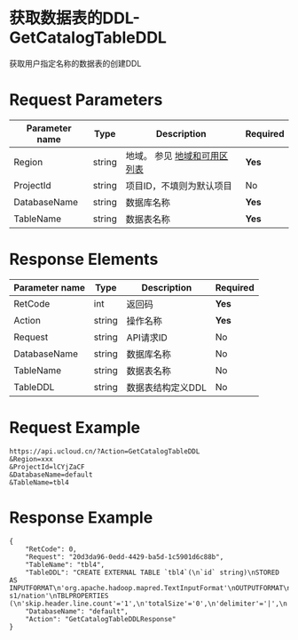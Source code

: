 # 获取数据表的DDL-GetCatalogTableDDL

获取用户指定名称的数据表的创建DDL

# Request Parameters
|Parameter name|Type|Description|Required|
|---|---|---|---|
|Region|string|地域。 参见 [地域和可用区列表](api/summary/regionlist)|**Yes**|
|ProjectId|string|项目ID，不填则为默认项目|No|
|DatabaseName|string|数据库名称|**Yes**|
|TableName|string|数据表名称|**Yes**|

# Response Elements
|Parameter name|Type|Description|Required|
|---|---|---|---|
|RetCode|int|返回码|**Yes**|
|Action|string|操作名称|**Yes**|
|Request|string|API请求ID|No|
|DatabaseName|string|数据库名称|No|
|TableName|string|数据表名称|No|
|TableDDL|string|数据表结构定义DDL|No|

# Request Example
```
https://api.ucloud.cn/?Action=GetCatalogTableDDL
&Region=xxx
&ProjectId=lCYjZaCF
&DatabaseName=default
&TableName=tbl4
```

# Response Example
```
{
    "RetCode": 0, 
    "Request": "20d3da96-0edd-4429-ba5d-1c5901d6c88b", 
    "TableName": "tbl4", 
    "TableDDL": "CREATE EXTERNAL TABLE `tbl4`(\n`id` string)\nSTORED AS INPUTFORMAT\n'org.apache.hadoop.mapred.TextInputFormat'\nOUTPUTFORMAT\n'org.apache.hadoop.hive.ql.io.HiveIgnoreKeyTextOutputFormat'\nLOCATION\n'ufile://usql/tpc/tpch-s1/nation'\nTBLPROPERTIES (\n'skip.header.line.count'='1',\n'totalSize'='0',\n'delimiter'='|',\n'numFiles'='0',\n'transient_lastDdlTime'='1534840384',\n'classification'='csv')", 
    "DatabaseName": "default", 
    "Action": "GetCatalogTableDDLResponse"
}
```

